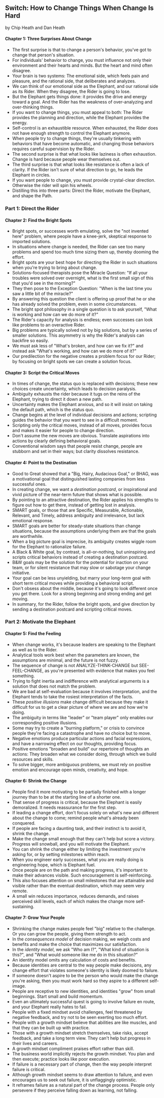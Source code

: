 ## Switch: How to Change Things When Change Is Hard

by Chip Heath and Dan Heath

#### Chapter 1: Three Surprises About Change

* The first surprise is that to change a person's behavior, you've got to change that person's situation.
* For individuals' behavior to change, you must influence not only their environment and their hearts and minds. But the heart and mind often disagree.
* Your brain is two systems: The emotional side, which feels pain and pleasure, and the rational side, that deliberates and analyzes.
* We can think of our emotional side as the Elephant, and our rational side as its Rider. When they disagree, the Rider is going to lose.
* But the Elephant gets things done: it provides the drive and energy toward a goal. And the Rider has the weakness of over-analyzing and over-thinking things.
* If you want to change things, you must appeal to both: The Rider provides the planning and direction, while the Elephant provides the energy.
* Self-control is an exhaustible resource. When exhausted, the Rider does not have enough strength to control the Elephant anymore.
* When people try to change things, they're usually tinkering with behaviors that have become automatic, and changing those behaviors requires careful supervision by the Rider.
* The second surprise is that what looks like laziness is often exhaustion. Change is hard because people wear themselves out.
* The third surprise is that what looks like resistance is often a lack of clarity. If the Rider isn't sure of what direction to go, he leads the Elephant in circles.
* If you want people to change, you must provide crystal-clear direction. Otherwise the rider will spin his wheels.
* Distilling this into three parts: Direct the Rider, motivate the Elephant, and shape the Path.

### Part 1: Direct the Rider

#### Chapter 2: Find the Bright Spots

* Bright spots, or successes worth emulating, solve the "not invented here" problem, where people have a knee-jerk, skeptical response to imported solutions.
* In situations where change is needed, the Rider can see too many problems and spend too much time sizing them up, thereby dooming the effort.
* Bright spots are your best hope for directing the Rider in such situations when you're trying to bring about change.
* Solutions-focused therapists pose the Miracle Question: "If all your troubles were solved over overnight, what is the first small sign of this that you'd see in the morning?"
* They then pose to the Exception Question: "When is the last time you saw a little bit of the miracle?"
* By answering this question the client is offering up proof that he or she has already solved the problem, even in some circumstances.
* The bright spot philosophy in a single question is to ask yourself, "What is working and how can we do more of it?"
* The Rider's capacity for analysis is endless; even successes can look like problems to an overactive Rider.
* Big problems are typically solved not by big solutions, but by a series of smaller solutions. This asymmetry is why the Rider's analysis can backfire so easily.
* We must ask less of "What's broken, and how can we fix it?" and instead ask "What's working, and how can we do more of it?"
* Our predilection for the negative creates a problem focus for our Rider; by focusing on bright spots we can create a solution focus.

#### Chapter 3: Script the Critical Moves

* In times of change, the status quo is replaced with decisions; these new choices create uncertainty, which leads to decision paralysis.
* Ambiguity exhausts the rider because it tugs on the reins of the Elephant, trying to direct it down a new path.
* Uncertainty makes the Elephant anxious, and so it will insist on taking the default path, which is the status quo.
* Change begins at the level of individual decisions and actions; scripting guides the behavior that you want to see in a difficult moment.
* Scripting only the critical moves, instead of all moves, provides focus and makes it easier for people to change direction.
* Don't assume the new moves are obvious. Translate aspirations into actions by clearly defining behavioral goals.
* Conventional wisdom says that people resist change, people are stubborn and set in their ways; but clarity dissolves resistance.

#### Chapter 4: Point to the Destination

* Good to Great showed that a "Big, Hairy, Audacious Goal," or BHAG, was a motivational goal that distinguished lasting companies from less successful ones.
* In creating change, we want a *destination postcard*, or inspirational and vivid picture of the near-term future that shows what is possible.
* By pointing to an attractive destination, the Rider applies his strengths to figure out how to get there, instead of getting lost in analysis.
* SMART goals, or those that are Specific, Measurable, Actionable, Relevant, and Timely, address ambiguity and irrelevance, but lack emotional response.
* SMART goals are better for steady-state situations than change situations, because the assumptions underlying them are that the goals are worthwhile.
* When a big picture goal is imprecise, its ambiguity creates wiggle room for the Elephant to rationalize failure.
* A Black & White goal, by contrast, is all-or-nothing, but uninspiring and scripts critical behaviors instead of creating a destination postcard.
* B&W goals may be the solution for the potential for inaction on your team, or for silent resistance that may slow or sabotage your change initiative.
* Your goal can be less unyielding, but marry your long-term goal with short term critical moves while providing a behavioral script.
* Don't obsess about the middle, because it's going to look different once you get there. Look for a strong beginning and strong ending and get moving.
* In summary, for the Rider, follow the bright spots, and give direction by sending a destination postcard and scripting critical moves.

### Part 2: Motivate the Elephant

#### Chapter 5: Find the Feeling

* When change works, it's because leaders are speaking to the Elephant as well as to the Rider.
* Analytical tools work best when the parameters are known, the assumptions are minimal, and the future is not fuzzy.
* The sequence of change is not ANALYZE-THINK-CHANGE but SEE-FEEL-CHANGE, as you're presented with evidence that makes you feel something.
* Trying to fight inertia and indifference with analytical arguments is a solution that does not match the problem.
* We are bad at self-evaluation because it involves interpretation, and the Elephant tends to take the rosiest interpretation of the facts.
* These *positive illusions* make change difficult because they make it difficult for us to get a clear picture of where we are and how we're doing.
* The ambiguity in terms like "leader" or "team player" only enables our corresponding positive illusions.
* Some may try to create a "burning platform," or crisis to convince people they're facing a catastrophe and have no choice but to move.
* Negative emotions produce particular actions and facial expressions, and have a narrowing effect on our thoughts, providing focus.
* Positive emotions "broaden and build" our repertoire of thoughts an actions: They broaden what we consider doing, through which we build resources and skills.
* To solve bigger, more ambiguous problems, we must rely on positive emotion and encourage open minds, creativity, and hope.

#### Chapter 6: Shrink the Change

* People find it more motivating to be partially finished with a longer journey than to be at the starting line of a shorter one.
* That sense of progress is critical, because the Elephant is easily demoralized. It needs reassurance for the first step.
* If leading a change effort, don't focus solely on what's new and different about the change to come; remind people what's already been conquered.
* If people are facing a daunting task, and their instinct is to avoid it, shrink the change.
* Make the change small enough that they can't help but score a victory. Progress will snowball, and you will motivate the Elephant.
* You can shrink the change either by limiting the investment you're asking for, or by setting milestones within reach.
* When you engineer early successes, what you are really doing is engineering hope, which is Elephant fuel.
* Once people are on the path and making progress, it's important to make their advances visible. Such encouragement is self-reinforcing.
* This also focuses attention on small milestones that are attainable and visible rather than the eventual destination, which may seem very remote.
* A small win reduces importance, reduces demands, and raises perceived skill levels, each of which makes the change more self-sustaining.

#### Chapter 7: Grow Your People

* Shrinking the change makes people feel "big" relative to the challenge. Or you can grow the people, giving them strength to act.
* In the *consequences model* of decision making, we weigh costs and benefits and make the choice that maximizes our satisfaction.
* In the *identity model*, we ask "Who am I?", "What kind of situation is this?", and "What would someone like me do in this situation?"
* An identity model omits any calculation of costs and benefits.
* Because identities are central to the way people make decisions, any change effort that violates someone's identity is likely doomed to failure.
* If someone doesn't aspire to be the person who would make the change you're asking, then you must work hard so they aspire to a different self-image.
* People are receptive to new identities, and identities "grow" from small beginnings. Start small and build momentum.
* Even an ultimately successful quest is going to involve failure en route, and your Elephant really hates to fail.
* People with a fixed mindset avoid challenges, feel threatened by negative feedback, and try not to be seen exerting too much effort.
* People with a growth mindset believe that abilities are like muscles, and that they can be built up with practice.
* Those with a growth mindset stretch themselves, take risks, accept feedback, and take a long term view. They can't help but progress in their lives and careers.
* A growth mindset compliment praises effort rather than skill.
* The business world implicitly rejects the growth mindset. You plan and then execute; practice looks like poor execution.
* If failure is a necessary part of change, then the way people interpret failure is critical.
* Although growth mindset seems to draw attention to failure, and even encourages us to seek out failure, it is unflaggingly optimistic.
* It reframes failure as a natural part of the change process. People only persevere if they perceive falling down as learning, not falling.
